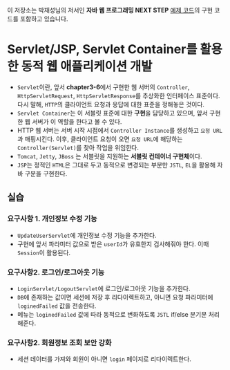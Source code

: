 이 저장소는 박재성님의 저서인 **자바 웹 프로그래밍 NEXT STEP** [예제 코드](https://github.com/slipp/web-application-server)의
구현 코드를 포함하고 있습니다.

# Servlet/JSP, Servlet Container를 활용한 동적 웹 애플리케이션 개발
* `Servlet`이란, 앞서 **chapter3-6**에서 구현한 웹 서버의 `Controller`, `HttpServletRequest`, `HttpServletResponse`를 추상화한 인터페이스 표준이다.
다시 말해, `HTTP`의 클라이언트 요청과 응답에 대한 표준을 정해놓은 것이다.
* `Servlet Container`는 이 서블릿 표준에 대한 **구현**을 담당하고 있으며, 앞서 구현한 웹 서버가 이 역할을 한다고 볼 수 있다.
* HTTP 웹 서버는 서버 시작 시점에서 `Controller Instance`를 생성하고 `요청 URL`과 매핑시킨다. 
이후, 클라이언트 요청이 오면 `요청 URL`에 해당하는 `Controller(Servlet)`를 찾아 작업을 위임한다.
* `Tomcat`, `Jetty`, `JBoss` 는 서블릿을 지원하는 **서블릿 컨테이너 구현체**이다.
* `JSP`는 정적인 `HTML`은 그대로 두고 동적으로 변경되는 부분만 `JSTL`, `EL`을 활용해 자바 구문을 구현한다.

## 실습
### 요구사항 1. 개인정보 수정 기능
* `UpdateUserServlet`에 개인정보 수정 기능을 추가한다.
* 구현에 앞서 파라미터 값으로 받은 `userId`가 유효한지 검사해줘야 한다. 이때 `Session`이 활용된다.

### 요구사항2. 로그인/로그아웃 기능
* `LoginServlet/LogoutServlet`에 로그인/로그아웃 기능을 추가한다.
* `DB`에 존재하는 값이면 세션에 저장 후 리다이렉트하고, 아니면 요청 파라미터에 `loginedFailed` 값을 전송한다.
* 메뉴는 `loginedFailed` 값에 따라 동적으로 변화하도록 `JSTL` if/else 분기문 처리 해준다.

### 요구사항2. 회원정보 조회 보안 강화
* 세션 데이터를 가져와 회원이 아니면 `login` 페이지로 리다이렉트한다.